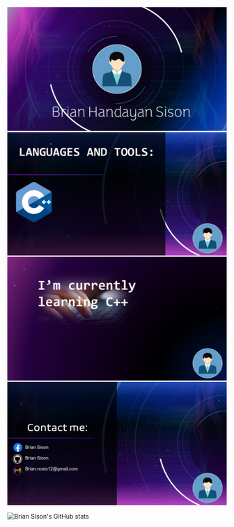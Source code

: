<img src="https://raw.githubusercontent.com/BrianSison/BrianSison/main/Slide1.JPG"/>

<img src="https://raw.githubusercontent.com/BrianSison/BrianSison/main/Slide2.JPG"/>

<img src="https://raw.githubusercontent.com/BrianSison/BrianSison/main/Slide3.JPG"/>

<img src="https://raw.githubusercontent.com/BrianSison/BrianSison/main/Slide4.JPG"/>

<!--*![Top Langs](https://github-readme-stats.vercel.app/api/top-langs/?username=briansison&show_icons=true&theme=cobalt)-->

![Brian Sison's GitHub stats](https://github-readme-stats.vercel.app/api?username=briansison&show_icons=true&theme=cobalt)


